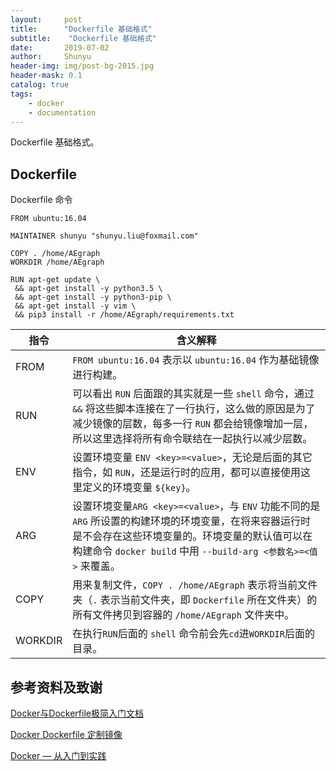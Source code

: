 ```yaml
---
layout:     post
title:      "Dockerfile 基础格式"
subtitle:    "Dockerfile 基础格式"
date:       2019-07-02
author:     Shunyu
header-img: img/post-bg-2015.jpg
header-mask: 0.1
catalog: true
tags:
    - docker
    - documentation
---
```




Dockerfile 基础格式。



## Dockerfile

Dockerfile 命令

```
FROM ubuntu:16.04

MAINTAINER shunyu "shunyu.liu@foxmail.com"

COPY . /home/AEgraph
WORKDIR /home/AEgraph

RUN apt-get update \
 && apt-get install -y python3.5 \
 && apt-get install -y python3-pip \
 && apt-get install -y vim \
 && pip3 install -r /home/AEgraph/requirements.txt
```





| 指令    | 含义解释                                                     |
| ------- | ------------------------------------------------------------ |
| FROM    | `FROM ubuntu:16.04` 表示以 `ubuntu:16.04` 作为基础镜像进行构建。 |
| RUN     | 可以看出 `RUN` 后面跟的其实就是一些 `shell` 命令，通过 `&&` 将这些脚本连接在了一行执行，这么做的原因是为了减少镜像的层数，每多一行 `RUN` 都会给镜像增加一层，所以这里选择将所有命令联结在一起执行以减少层数。 |
| ENV     | 设置环境变量 `ENV <key>=<value>`，无论是后面的其它指令，如 `RUN`，还是运行时的应用，都可以直接使用这里定义的环境变量 `${key}`。 |
| ARG     | 设置环境变量`ARG <key>=<value>`，与 `ENV` 功能不同的是 ` ARG` 所设置的构建环境的环境变量，在将来容器运行时是不会存在这些环境变量的。环境变量的默认值可以在构建命令 `docker build` 中用 `--build-arg <参数名>=<值>` 来覆盖。 |
| COPY    | 用来复制文件，`COPY . /home/AEgraph` 表示将当前文件夹（`.` 表示当前文件夹，即 `Dockerfile` 所在文件夹）的所有文件拷贝到容器的 `/home/AEgraph` 文件夹中。 |
| WORKDIR | 在执行`RUN`后面的 `shell` 命令前会先`cd`进`WORKDIR`后面的目录。 |




## 参考资料及致谢

[Docker与Dockerfile极简入门文档](https://blog.csdn.net/qq_33256688/article/details/80319673)

[Docker Dockerfile 定制镜像](https://blog.csdn.net/wo18237095579/article/details/80540571)

[Docker — 从入门到实践](https://docker_practice.gitee.io/)

